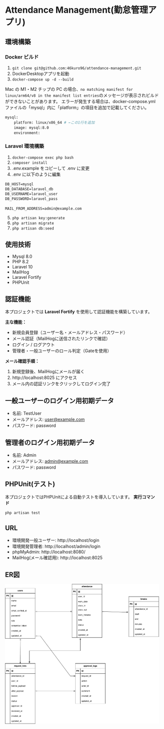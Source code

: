 # Attendance Management(勤怠管理アプリ)

## 環境構築

### Docker ビルド
1. `git clone git@github.com:46kuro96/attendance-management.git`
2. DockerDesktopアプリを起動
3. `docker-compose up -d --build`

Mac の M1・M2 チップの PC の場合、`no matching manifest for linux/arm64/v8 in the manifest list entries`のメッセージが表示されビルドができないことがあります。
エラーが発生する場合は、docker-compose.yml ファイルの「mysql」内に「platform」の項目を追加で記載してください。

```bash
mysql:
    platform: linux/x86_64 # ←この1行を追加
    image: mysql:8.0
    environment:
```

### Laravel 環境構築

1. `docker-compose exec php bash`
2. `composer install`
3. .env.example をコピーして .env に変更
4. .env に以下のように編集

```
DB_HOST=mysql
DB_DATABASE=laravel_db
DB_USERNAME=laravel_user
DB_PASSWORD=laravel_pass

MAIL_FROM_ADDRESS=admin@example.com
```

5. `php artisan key:generate`
6. `php artisan migrate`
7. `php artisan db:seed`

## 使用技術

- Mysql 8.0
- PHP 8.2
- Laravel 10
- MailHog
- Laravel Fortify
- PHPUnit

## 認証機能

本プロジェクトでは **Laravel Fortify** を使用して認証機能を構築しています。

**主な機能：**
- 新規会員登録（ユーザー名・メールアドレス・パスワード）
- メール認証（MailHogに送信されたリンクで確認）
- ログイン / ログアウト
- 管理者・一般ユーザーのロール判定（Gateを使用）

**メール確認手順：**
1.	新規登録後、MailHogにメールが届く
2.	http://localhost:8025 にアクセス
3.	メール内の認証リンクをクリックしてログイン完了

## 一般ユーザーのログイン用初期データ

- 名前: TestUser
- メールアドレス: user@example.com
- パスワード: password

## 管理者のログイン用初期データ

- 名前: Admin
- メールアドレス: admin@example.com
- パスワード: password

## PHPUnit(テスト)

本プロジェクトではPHPUnitによる自動テストを導入しています。
**実行コマンド**
```bash
php artisan test
```

## URL

- 環境開発一般ユーザー: http://localhost/login
- 環境開発管理者: http://localhost/admin/login
- phpMyAdmin: http://localhost:8080/
- MailHog(メール確認用): http://localhost:8025

## ER図

![image](ER.png)
